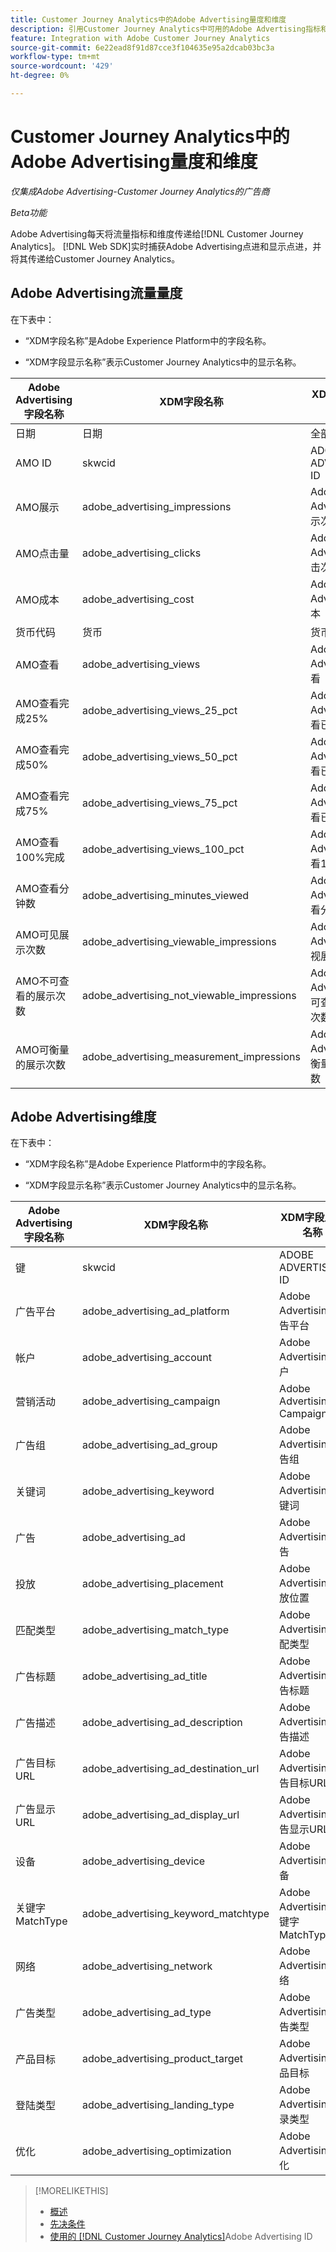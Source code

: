 ```yaml
---
title: Customer Journey Analytics中的Adobe Advertising量度和维度
description: 引用Customer Journey Analytics中可用的Adobe Advertising指标和维度。
feature: Integration with Adobe Customer Journey Analytics
source-git-commit: 6e22ead8f91d87cce3f104635e95a2dcab03bc3a
workflow-type: tm+mt
source-wordcount: '429'
ht-degree: 0%

---
```


# Customer Journey Analytics中的Adobe Advertising量度和维度

*仅集成Adobe Advertising-Customer Journey Analytics的广告商*

*Beta功能*

Adobe Advertising每天将流量指标和维度传递给[!DNL Customer Journey Analytics]。 [!DNL Web SDK]实时捕获Adobe Advertising点进和显示点进，并将其传递给Customer Journey Analytics。

## Adobe Advertising流量量度

<!-- Verify column names -->

在下表中：

* “XDM字段名称”是Adobe Experience Platform中的字段名称。

* “XDM字段显示名称”表示Customer Journey Analytics中的显示名称。

| Adobe Advertising字段名称 | XDM字段名称 | XDM字段显示名称 | Source |
|------------------------------|----------------|------------------------|--------|
| 日期 | 日期 | 全部 | |
| AMO ID | skwcid | ADOBE ADVERTISING ID | 全部 |
| AMO展示 | adobe_advertising_impressions | Adobe Advertising展示次数 | 全部 |
| AMO点击量 | adobe_advertising_clicks | Adobe Advertising单击次数 | 全部 |
| AMO成本 | adobe_advertising_cost | Adobe Advertising成本 | 全部 |
| 货币代码 | 货币 | 货币 | 全部 |
| AMO查看 | adobe_advertising_views | Adobe Advertising查看 | Ad Cloud DSP |
| AMO查看完成25% | adobe_advertising_views_25_pct | Adobe Advertising查看已完成25% | Ad Cloud DSP |
| AMO查看完成50% | adobe_advertising_views_50_pct | Adobe Advertising查看已完成50% | Ad Cloud DSP |
| AMO查看完成75% | adobe_advertising_views_75_pct | Adobe Advertising查看已完成75% | Ad Cloud DSP |
| AMO查看100%完成 | adobe_advertising_views_100_pct | Adobe Advertising查看100%完成 | Ad Cloud DSP |
| AMO查看分钟数 | adobe_advertising_minutes_viewed | Adobe Advertising查看分钟数 | Ad Cloud DSP |
| AMO可见展示次数 | adobe_advertising_viewable_impressions | Adobe Advertising可视展示次数 | Ad Cloud DSP |
| AMO不可查看的展示次数 | adobe_advertising_not_viewable_impressions | Adobe Advertising不可查看的展示次数 | Ad Cloud DSP |
| AMO可衡量的展示次数 | adobe_advertising_measurement_impressions | Adobe Advertising可衡量的展示次数 | Ad Cloud DSP |

<!--
| Adobe Advertising Landing Page Views | adobe_advertising_landing_page_views | Adobe Advertising Landing Page Views | Meta Only |
| Adobe Advertising App Events | adobe_advertising_app_events | Adobe Advertising App Events | Meta Only |
| Adobe Advertising Engagements | adobe_advertising_engagements | Adobe Advertising Engagements | Meta Only |
| Adobe Advertising Ad Platform Conversions | adobe_advertising_ad_platform_conversions | Adobe Advertising Ad Platform Conversions | Meta Only |
| Adobe Advertising App Installs | adobe_advertising_app_installs | Adobe Advertising App Installs | Meta Only |
| Adobe Advertising Ad Platform Conversion Value | adobe_advertising_ad_platform_conversion_value | Adobe Advertising Ad Platform Conversion Value | Meta Only |
| Adobe Advertising Ad Platform Leads | adobe_advertising_ad_platform_leads | Adobe Advertising Ad Platform Leads | Meta Only |
| Adobe Advertising Page Like | adobe_advertising_page_like | Adobe Advertising Page Like | Meta Only |
| Adobe Advertising Phone Calls | adobe_advertising_phone_calls | Adobe Advertising Phone Calls | Meta Only |
| Adobe Advertising Messages | adobe_advertising_messages | Adobe Advertising Messages | Meta Only |
-->

## Adobe Advertising维度

在下表中：

* “XDM字段名称”是Adobe Experience Platform中的字段名称。

* “XDM字段显示名称”表示Customer Journey Analytics中的显示名称。

| Adobe Advertising字段名称 | XDM字段名称 | XDM字段显示名称 | Source |
|------------------------------|----------------|------------------------|--------|
| 键 | skwcid | ADOBE ADVERTISING ID |
| 广告平台 | adobe_advertising_ad_platform | Adobe Advertising广告平台 |
| 帐户 | adobe_advertising_account | Adobe Advertising帐户 |
| 营销活动 | adobe_advertising_campaign | Adobe Advertising Campaign |
| 广告组 | adobe_advertising_ad_group | Adobe Advertising广告组 |
| 关键词 | adobe_advertising_keyword | Adobe Advertising关键词 |
| 广告 | adobe_advertising_ad | Adobe Advertising广告 |
| 投放 | adobe_advertising_placement | Adobe Advertising投放位置 |
| 匹配类型 | adobe_advertising_match_type | Adobe Advertising匹配类型 |
| 广告标题 | adobe_advertising_ad_title | Adobe Advertising广告标题 |
| 广告描述 | adobe_advertising_ad_description | Adobe Advertising广告描述 |
| 广告目标URL | adobe_advertising_ad_destination_url | Adobe Advertising广告目标URL |
| 广告显示URL | adobe_advertising_ad_display_url | Adobe Advertising广告显示URL |
| 设备 | adobe_advertising_device | Adobe Advertising设备 |
| 关键字MatchType | adobe_advertising_keyword_matchtype | Adobe Advertising关键字MatchType |
| 网络 | adobe_advertising_network | Adobe Advertising网络 |
| 广告类型 | adobe_advertising_ad_type | Adobe Advertising广告类型 |
| 产品目标 | adobe_advertising_product_target | Adobe Advertising产品目标 |
| 登陆类型 | adobe_advertising_landing_type | Adobe Advertising登录类型 |
| 优化 | adobe_advertising_optimization | Adobe Advertising优化 |

>[!MORELIKETHIS]
>
>* [概述](overview.md)
>* [先决条件](prerequisites.md)
>* [使用的 [!DNL Customer Journey Analytics]](ids.md)Adobe Advertising ID
